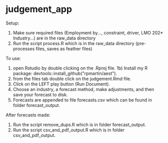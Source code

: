 # judgement_app

Setup:

1) Make sure required files (Employment by..., constraint, driver, LMO 202* Industry...) are in the raw_data directory
2) Run the script process.R which is in the raw_data directory (pre-processes files, saves as feather files)

To use: 

1) open Rstudio by double clicking on the .Rproj file.
1b) Install my R package: devtools::install_github("rpmartin/aest").
2) from the files tab double click on the judgement.Rmd file.
3) Click on the LEFT play button (Run Document).
4) Choose an industry, a forecast method, make adjustments, and then save your forecast to disk.
5) Forecasts are appended to file forecasts.csv which can be found in folder forecast_output.

After forecasts made:

1) Run the script remove_dups.R which is in folder forecast_output.
2) Run the script csv_and_pdf_output.R which is in folder csv_and_pdf_output.